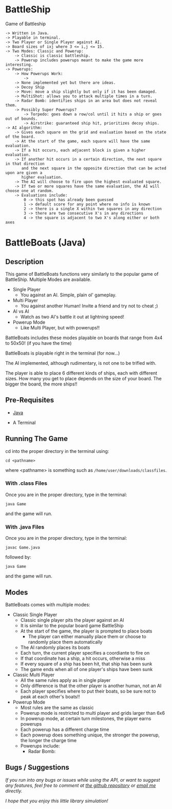 # BattleShip
Game of Battleship

    -> Written in Java.
    -> Playable in terminal.
    -> Two Player or Single Player against AI.
    -> Board sizes of ixj where 3 <= i,j <= 15.
    -> Two Modes: Classic and Powerup:
        -> Classic is classic battleship.
        -> Powerup includes powerups meant to make the game more interesting.
    -> Powerups:
        -> How Powerups Work: 
            -> 
        -> None implemented yet but there are ideas.
        -> Decoy Ship
        -> Move: move a ship slightly but only if it has been damaged.
        -> MultiShot: allows you to attack multiple times in a turn.
        -> Radar Bomb: identifies ships in an area but does not reveal them.
        -> Possibly Super Powerups?
            -> Torpedo: goes down a row/col until it hits a ship or goes out of bounds.
            -> Airstrike: guaranteed ship hit, prioritizes decoy ships.
    -> AI algorithm:
        -> Gives each square on the grid and evaluation based on the state of the board.
        -> At the start of the game, each square will have the same evaluation.
        -> If a hit occurs, each adjacent block is given a higher evaluation.
        -> If another hit occurs in a certain direction, the next square in that direction
           and the next square in the opposite direction that can be acted upon are given a 
           higher evaluation.
        -> The AI will choose to fire upon the highest evaluated square.
        -> If two or more squares have the same evaluation, the AI will choose one at random.
        -> Evaluations include:
            0 -> this spot has already been guessed
            1 -> default score for any point where no info is known
            2 -> there is a single X within two squares in any direction
            3 -> there are two consecutive X's in any directions
            4 -> the square is adjacent to two X's along either or both axes

# BattleBoats (Java)

## Description

This game of BattleBoats functions very similarly to the popular game of BattleShip. 
Multiple Modes are available.

- Single Player
    - You against an AI. Simple, plain ol' gameplay. 
- Multi Player
    - You against another Human! Invite a friend and try not to cheat ;)
- AI vs AI
    - Watch as two AI's battle it out at lightning speed!
- Powerup Mode
    - Like Multi Player, but with powerups!!

BattleBoats includes these modes playable on boards that range from 4x4 to 50x50! (if you have the time)

BattleBoats is playable right in the terminal (for now...)

The AI implemented, although rudimentary, is not one to be trifled with.

The player is able to place 6 different kinds of ships, each with different sizes. How many you get
to place depends on the size of your board. The bigger the board, the more ships!!

## Pre-Requisites

- [Java](https://www.java.com/en/)

- A Terminal

## Running The Game

cd into the proper directory in the terminal using: 

```
cd <pathname>
```

where \<pathname\> is something such as `/home/user/downloads/classfiles`.

### With .class Files

Once you are in the proper directory, type in the terminal:

```
java Game
```

and the game will run.

### With .java Files

Once you are in the proper directory, type in the terminal:

```
javac Game.java
```

followed by:

```
java Game
```

and the game will run.

## Modes

BattleBoats comes with multiple modes:

- Classic Single Player
    - Classic single player pits the player against an AI
    - It is similar to the popular board game BattleShip
    - At the start of the game, the player is prompted to place boats
        - The player can either manually place them or choose to randomly place them automatically
    - The AI randomly places its boats
    - Each turn, the current player specifies a coordiante to fire on
    - If that coordinate has a ship, a hit occurs, otherwise a miss
    - If every square of a ship has been hit, that ship has been sunk
    - The game ends when all of one player's ships have been sunk
- Classic Multi Player
    - All the same rules apply as in single player
    - Only difference is that the other player is another human, not an AI
    - Each player specifies where to put their boats, so be sure not to peak at each other's boats!!
- Powerup Mode
    - Most rules are the same as classic
    - Powerup mode is restricted to multi player and grids larger than 6x6
    - In powerup mode, at certain turn milestones, the player earns powerups
    - Each powerup has a different charge time
    - Each powerup does something unique, the stronger the powerup, the longer the charge time
    - Powerups include:
        - Radar Bomb: 

## Bugs / Suggestions

*If you run into any bugs or issues while using the API, or want to suggest any features, feel free to comment at [the github repository](https://github.com/Syvven/school_stuff)
or [email me](hend0800@umn.edu) directly.* 

*I hope that you enjoy this little library simulation!*

